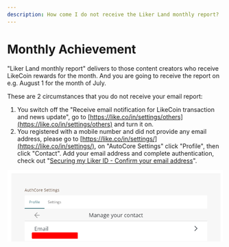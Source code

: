 ```yaml
---
description: How come I do not receive the Liker Land monthly report?
---
```


# Monthly Achievement

"Liker Land monthly report" delivers to those content creators who receive LikeCoin rewards for the month. And you are going to receive the report on e.g. August 1 for the month of July.

These are 2 circumstances that you do not receive your email report:

1. You switch off the "Receive email notification for LikeCoin transaction and news update", go to [https://like.co/in/settings/others](https://like.co/in/settings/others) and turn it on.
2. You registered with a mobile number and did not provide any email address, please go to [https://like.co/in/settings/](https://like.co/in/settings/), on "AutoCore Settings" click "Profile", then click "Contact". Add your email address and complete authentication, check out "[Securing my Liker ID - Confirm your email address](https://docs.like.co/user-guide/liker-id/verifying-email-address#confirm-your-email-address)".

![](../../.gitbook/assets/monthly-report-email-setting-en.png)


